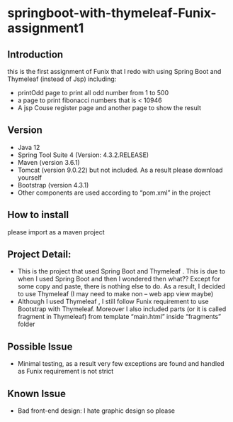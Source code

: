 # springboot-with-thymeleaf-Funix-assignment1
 
## Introduction

this is the first assignment of Funix that I redo with using Spring Boot and Thymeleaf (instead of Jsp) including:
- printOdd page to print all odd number from 1 to 500
- a page to print fibonacci numbers that is < 10946
- A jsp Couse register page and another page to show the result

## Version
-	Java 12
-	Spring Tool Suite 4 (Version: 4.3.2.RELEASE)
-	Maven (version 3.6.1)
-	Tomcat (version 9.0.22) but not included. As a result please download yourself 
-	Bootstrap (version 4.3.1)
- Other components are used according to “pom.xml” in the project

## How to install
please import as a maven project

## Project Detail:
-	This is the project that used Spring Boot and Thymeleaf . This is due to when I used Spring Boot and then I wondered then what?? Except for some copy and paste, there is nothing else to do. As a result, I decided to use Thymeleaf (I may need to make non – web app view maybe)
-	Although I used Thymeleaf , I still follow Funix requirement to use Bootstrap with Thymeleaf. Moreover I also included parts (or it is called fragment in Thymeleaf) from template “main.html” inside “fragments” folder

##	Possible Issue 
-	Minimal testing, as a result very few exceptions are found and handled as Funix requirement is not strict

## Known Issue
-	Bad front-end design: I hate graphic design so please 
